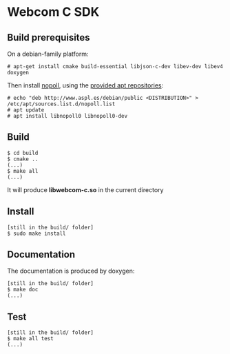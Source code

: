 # Webcom C SDK

## Build prerequisites

On a debian-family platform:

```
# apt-get install cmake build-essential libjson-c-dev libev-dev libev4 doxygen
```

Then install [nopoll](http://www.aspl.es/nopoll/index.html), using the [provided apt repositories](http://www.aspl.es/nopoll/downloads.html):

```
# echo "deb http://www.aspl.es/debian/public <DISTRIBUTION>" > /etc/apt/sources.list.d/nopoll.list
# apt update
# apt install libnopoll0 libnopoll0-dev
```

## Build

```
$ cd build
$ cmake ..
(...)
$ make all
(...)
```

It will produce **libwebcom-c.so** in the current directory

## Install

```
[still in the build/ folder]
$ sudo make install
```

## Documentation

The documentation is produced by doxygen:

```
[still in the build/ folder]
$ make doc
(...)
```

## Test

```
[still in the build/ folder]
$ make all test
(...)
```
